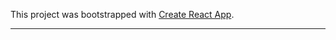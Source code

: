 
This project was bootstrapped with [Create React App](https://github.com/facebookincubator/create-react-app).

---


```js

```
